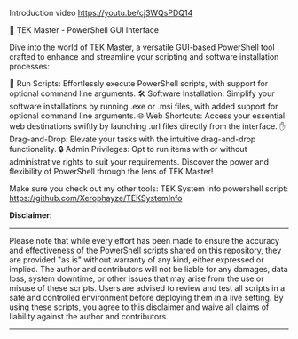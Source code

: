 Introduction video
https://youtu.be/cj3WQsPDQ14

🔧 TEK Master - PowerShell GUI Interface

Dive into the world of TEK Master, a versatile GUI-based PowerShell tool crafted to enhance and streamline your scripting and software installation processes:

📜 Run Scripts: Effortlessly execute PowerShell scripts, with support for optional command line arguments.
🛠️ Software Installation: Simplify your software installations by running .exe or .msi files, with added support for optional command line arguments.
🌐 Web Shortcuts: Access your essential web destinations swiftly by launching .url files directly from the interface.
✋ Drag-and-Drop: Elevate your tasks with the intuitive drag-and-drop functionality.
🔒 Admin Privileges: Opt to run items with or without administrative rights to suit your requirements.
Discover the power and flexibility of PowerShell through the lens of TEK Master!

Make sure you check out my other tools:
TEK System Info powershell script: https://github.com/Xerophayze/TEKSystemInfo

**Disclaimer:**

---

Please note that while every effort has been made to ensure the accuracy and effectiveness of the PowerShell scripts shared on this repository, they are provided "as is" without warranty of any kind, either expressed or implied. The author and contributors will not be liable for any damages, data loss, system downtime, or other issues that may arise from the use or misuse of these scripts. Users are advised to review and test all scripts in a safe and controlled environment before deploying them in a live setting. By using these scripts, you agree to this disclaimer and waive all claims of liability against the author and contributors.

---

